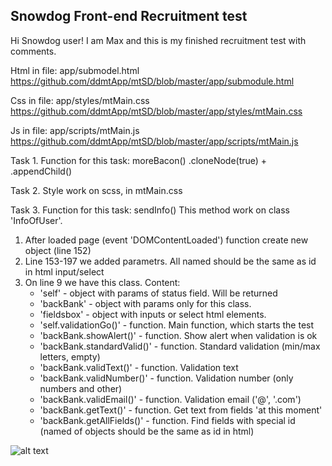 ## Snowdog Front-end Recruitment test

Hi Snowdog user! I am Max and this is my finished recruitment test with comments. 

Html in file: app/submodel.html https://github.com/ddmtApp/mtSD/blob/master/app/submodule.html

Css in file: app/styles/mtMain.css https://github.com/ddmtApp/mtSD/blob/master/app/styles/mtMain.css

Js in file: app/scripts/mtMain.js https://github.com/ddmtApp/mtSD/blob/master/app/scripts/mtMain.js

Task 1.
Function for this task: moreBacon()
.cloneNode(true) + .appendChild()

Task 2.
Style work on scss, in mtMain.css 

Task 3. 
Function for this task: sendInfo()
This method work on class 'InfoOfUser'.
1) After loaded page (event 'DOMContentLoaded') function create new object (line 152)
2) Line 153-197 we added parametrs. All named should be the same as id in html input/select
3) On line 9 we have this class. Content:
    - 'self' - object with params of status field. Will be returned
    - 'backBank' - object with params only for this class.
    - 'fieldsbox' - object with inputs or select html elements.
    - 'self.validationGo()' - function. Main function, which starts the test
    - 'backBank.showAlert()' - function. Show alert when validation is ok
    - 'backBank.standardValid()' - function. Standard validation (min/max letters, empty)
    - 'backBank.validText()' - function. Validation text
    - 'backBank.validNumber()' - function. Validation number (only numbers and other)
    - 'backBank.validEmail()' - function. Validation email ('@', '.com')
    - 'backBank.getText()' - function. Get text from fields 'at this moment'
    - 'backBank.getAllFields()' - function. Find fields with special id (named of objects should be the same as id in html)
    

![alt text](http://i.piccy.info/i9/68345f17b87134485c6381ada98e33be/1537022450/291448/1269508/vcvcvccv.jpg)
